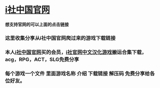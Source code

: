 # <a href="https://m.meng-shi.com">i社中国官网</a> 
#### 想支持官网的可以上面的点击链接
### 这里收集分享从i社中国官网爬过来的游戏下载链接
### 本人<a href="https://m.meng-shi.com/">i社中国官网</a>买的会员，<a href="https://m.meng-shi.com/">i社官网中文汉化游戏</a>搬运合集下载，acg，RPG，ACT，SLG免费分享
### 每个游戏一个文件  里面游戏名称 介绍 下载链接 解压码  免费分享给各位好友。
